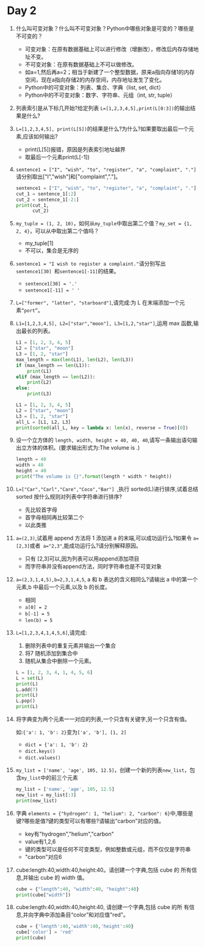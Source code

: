 # Day 2

1. 什么叫可变对象？什么叫不可变对象？Python中哪些对象是可变的？哪些是不可变的？

   - 可变对象：在原有数据基础上可以进行修改（增删改），修改后内存存储地址不变。
   - 不可变对象：在原有数据基础上不可以做修改。
   - 如a=1,然后再a=2；相当于新建了一个整型数据，原来a指向存储1的内存空间，现在a指向存储2的内存空间，内存地址发生了变化。
   - Python中的可变对象：列表、集合、字典（list, set, dict）
   - Python中的不可变对象：数字、字符串、元组（int, str, tuple）

2. 列表索引是从下标几开始?给定列表 `L=[1,2,3,4,5],print(L[0:3])`的输出结果是什么?

3. `L=[1,2,3,4,5], print(L[5])`的结果是什么?为什么?如果要取出最后一个元素,应该如何输出?

   - print(L[5])报错，原因是列表索引地址越界
   - 取最后一个元素print(L[-1])

4. `sentence1 = ["I", "wish", "to", "register", "a", "complaint", "."]`请分别取出["I","wish"]和["complaint","."]。

   ```python
   sentence1 = ["I", "wish", "to", "register", "a", "complaint", "."]
   cut_1 = sentence_1[:2]
   cut_2 = sentence_1[-2:]
   print(cut_1,
         cut_2)
   ```

   

5. `my_tuple = (1, 2, 10)`，如何从`my_tuple`中取出第二个值？`my_set = {1, 2, 4}`，可以从中取出第二个值吗？

   - my_tuple[1]
   - 不可以，集合是无序的

6. `sentence1 = "I wish to register a complaint."`请分别写出 `sentence1[30] `和`sentence1[-11]`的结果。

   - `sentence1[30] = '.'`
   - `sentence1[-11] = ' '`

7. `L=["former", "latter", "starboard"]`,请完成:为 L 在末端添加一个元素`“port”`。

8. `L1=[1,2,3,4,5], L2=["star","moon"], L3=[1,2,"star"]`,运用 max 函数,输出最长的列表。

   ```python
   L1 = [1, 2, 3, 4, 5]
   L2 = ["star", "moon"]
   L3 = [1, 2, "star"]
   max_length = max(len(L1), len(L2), len(L3))
   if (max_length == len(L1)):
       print(L1)
   elif (max_length == len(L2)):
       print(L2)
   else:
       print(L3)
   ```

   ```python
   L1 = [1, 2, 3, 4, 5]
   L2 = ["star", "moon"]
   L3 = [1, 2, "star"]
   all_L = [L1, L2, L3]
   print(sorted(all_L, key = lambda x: len(x), reverse = True)[0])
   ```

   

9. 设一个立方体的 `length, width, height = 40, 40, 40`,请写一条输出语句输出立方体的体积。(要求输出形式为:The volume is .)

   ```python
   length = 40
   width = 40
   height = 40
   print("The volume is {}".format(length * width * height))
   ```

   

10. `L=["Car","Carl","Care","Coco","Bar"] `,执行 sorted(L)进行排序,试着总结sorted 按什么规则对列表中字符串进行排序?

    - 先比较首字母
    - 首字母相同再比较第二个
    - 以此类推

11. `a=(2,3)`,试着用 append 方法将 1 添加进 a 的末端,可以成功运行么?如果令 `a=[2,3]`或者` a="2,3"`,能成功运行么?请分别解释原因。

    - 只有 [2,3]可以,因为列表可以用append添加项目
    - 而字符串并没有append方法，同时字符串也是不可变对象

12. `a=(2,3,1,4,5),b=2,3,1,4,5`, a 和 b 表达的含义相同么?请输出 a 中的第一个元素,b 中最后一个元素,以及 b 的长度。

    - 相同
    - `a[0] = 2`
    - `b[-1] = 5`
    - `len(b) = 5`

13. `L=[1,2,3,4,1,4,5,6]`,请完成:

    1. 删除列表中的重复元素并输出一个集合
    2. 将7 随机添加到集合中
    3. 随机从集合中删除一个元素。

    ```python
    L = [1, 2, 3, 4, 1, 4, 5, 6]
    L = set(L)
    print(L)
    L.add(7)
    print(L)
    L.pop()
    print(L)
    ```

    

14. 将字典变为两个元素一一对应的列表,一个只含有关键字,另一个只含有值。

    如:`{'a': 1, 'b': 2}`变为`['a', 'b'], [1, 2]`

    - `dict = {'a': 1, 'b': 2}`
    - `dict.keys()`
    - `dict.values()`

15. `my_list = ['name', 'age', 105, 12.5]`，创建一个新的列表`new_list`，包含`my_list`中的前三个元素

    ```python
    my_list = ['name', 'age', 105, 12.5]
    new_list = my_list[:3]
    print(new_list)
    ```

16. 字典 `elements = {"hydrogen": 1, "helium": 2, "carbon": 6}`中,哪些是键?哪些是值?键的类型可以有哪些?请输出“carbon”对应的值。

    - key有"hydrogen","helium","carbon"
    - value有1,2,6
    - 键的类型可以是任何不可变类型，例如整数或元组，而不仅仅是字符串
    - "carbon"对应6

17. cube:length:40,width:40,height:40。请创建一个字典,包括 cube 的
    所有信息,并输出 cube 的 width 值。

    ```python
    cube = {"length":40, "width":40, "height":40}
    print(cube["width"])
    ```

18. cube:length:40,width:40,height:40, 请创建一个字典,包括 cube 的所
    有信息,并向字典中添加条目“color”和对应值"red"。

    ```python
    cube = {'length':40,'width':40,'height':40}
    cube['color'] = 'red'
    print(cube)
    ```

    